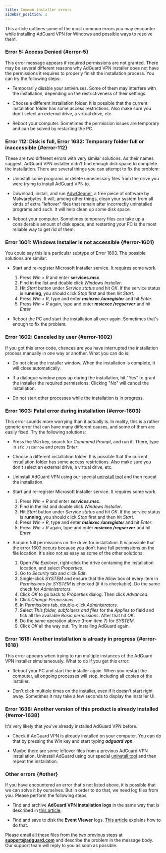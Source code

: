 ```yaml
---
title: Common installer errors
sidebar_position: 2
---
```


This article outlines some of the most common errors you may encounter while installing AdGuard VPN for Windows and possible ways to resolve them.

### Error 5: Access Denied {#error-5}

This error message appears if required permissions are not granted. There may be several different reasons why AdGuard VPN installer does not have the permissions it requires to properly finish the installation process. You can try the following steps:

- Temporarily disable your antiviruses. Some of them may interfere with the installation, depending on the restrictiveness of their settings.

- Choose a different installation folder. It is possible that the current installation folder has some access restrictions. Also make sure you don't select an external drive, a virtual drive, etc.

- Reboot your computer. Sometimes the permission issues are temporary and can be solved by restarting the PC.

### Error 112: Disk is full, Error 1632: Temporary folder full or inaccessible {#error-112}

These are two different errors with very similar solutions. As their names suggest, AdGuard VPN installer didn't find enough disk space to complete the installation. There are several things you can attempt to fix the problem:

- Uninstall some programs or delete unnecessary files from the drive you were trying to install AdGuard VPN to.

- Download, install, and run [AdwCleaner](http://www.bleepingcomputer.com/download/adwcleaner/), a free piece of software by Malwarebytes. It will, among other things, clean your system from all kinds of extra "leftover" files that remain after incorrectly uninstalled programs and such. It will help clean up some disk space.

- Reboot your computer. Sometimes temporary files can take up a considerable amount of disk space, and restarting your PC is the most reliable way to get rid of them.

### Error 1601: Windows Installer is not accessible {#error-1601}

You could say this is a particular subtype of Error 1603. The possible solutions are similar:

- Start and re-register Microsoft Installer service. It requires some work.

    1. Press *Win + R* and enter **services.msc**.
    1. Find in the list and double click *Windows Installer*.
    1. Hit *Start* button under *Service status* and hit *OK*. If the service status is **running**, you should click *Stop* first and then hit *Start*.
    1. Press *Win + R*, type and enter ***msiexec /unregister*** and hit *Enter*.
    1. Press *Win + R* again, type and enter ***msiexec /regserver*** and hit *Enter*

- Reboot the PC and start the installation all over again. Sometimes that's enough to fix the problem.

### Error 1602: Canceled by user {#error-1602}

If you got this error code, chances are you have interrupted the installation process manually in one way or another. What you can do is:

- Do not close the installer window. When the installation is complete, it will close automatically.

- If a dialogue window pops up during the installation, hit "Yes" to grant the installer the required permissions. Clicking "No" will cancel the installation.

- Do not start other processes while the installation is in progress.

### Error 1603: Fatal error during installation {#error-1603}

This error sounds more worrying than it actually is. In reality, this is a rather generic error that can have many different causes, and some of them are easily fixed. Try the following solutions:

- Press the *Win* key, search for *Command Prompt*, and run it. There, type in `sfc /scannow` and press *Enter*.

- Choose a different installation folder. It is possible that the current installation folder has some access restrictions. Also make sure you don't select an external drive, a virtual drive, etc.

- Uninstall AdGuard VPN using our special [uninstall tool](/adguard-vpn-for-windows/installation#advanced) and then repeat the installation.

- Start and re-register Microsoft Installer service. It requires some work.

    1. Press *Win + R* and enter ***services.msc***.
    1. Find in the list and double click *Windows Installer*.
    1. Hit *Start* button under *Service status* and hit *OK*. If the service status is **running**, you should click *Stop* first and then hit *Start*.
    1. Press *Win + R*, type and enter ***msiexec /unregister*** and hit *Enter*.
    1. Press *Win + R* again, type and enter ***msiexec /regserver*** and hit *Enter*

- Acquire full permissions on the drive for installation. It is possible that the error 1603 occurs because you don’t have full permissions on the file location. It's also not as easy as some of the other solutions:

    1. Open *File Explorer*, right-click the drive containing the installation location, and select *Properties*.
    1. Go to *Security* tab and click *Edit*.
    1. Single-click *SYSTEM* and ensure that the *Allow* box of every item in *Permissions for SYSTEM* is checked (if it is checkable). Do the same check for *Administrators*.
    1. Click *OK* to go back to *Properties* dialog. Then click *Advanced*.
    1. Click *Change Permissions*.
    1. In *Permissions* tab, double-click *Administrators*.
    1. Select *This folder, subfolders and files* for the *Applies to* field and tick all the available *Basic permissions*. After that hit *OK*.
    1. Do the same operation above (from item 7) for *SYSTEM*.
    1. Click *OK* all the way out. Try installing AdGuard again.

### Error 1618: Another installation is already in progress {#error-1618}

This error appears when trying to run multiple instances of the AdGuard VPN installer simultaneously. What to do if you get this error:

- Reboot your PC and start the installer again. When you restart the computer, all ongoing processes will stop, including all copies of the installer.

- Don't click multiple times on the installer, even if it doesn't start right away. Sometimes it may take a few seconds to display the installer UI.

### Error 1638: Another version of this product is already installed {#error-1638}

It's very likely that you've already installed AdGuard VPN before.

- Check if AdGuard VPN is already installed on your computer. You can do that by pressing the *Win* key and start typing ***adguard vpn***.

- Maybe there are some leftover files from a previous AdGuard VPN installation. Uninstall AdGuard using our special [uninstall tool](/adguard-vpn-for-windows/installation#advanced) and then repeat the installation.

### Other errors {#other}

If you have encountered an error that's not listed above, it is possible that we can solve it by ourselves. But in order to do that, we need log files from you. Please perform the following steps:

- Find and archive **AdGuard VPN installation logs** in the same way that is described in [this article](https://adguard.com/kb/adguard-for-windows/solving-problems/installation-logs/).

- Find and save to disk the **Event Viewer** logs. [This article](https://adguard.com/kb/adguard-for-windows/solving-problems/system-logs/) explains how to do that.

Please email all these files from the two previous steps at **support@adguard.com** and describe the problem in the message body. Our support team will reply to you as soon as possible.
